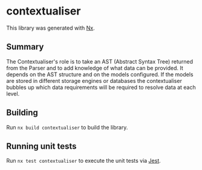 # contextualiser

This library was generated with [Nx](https://nx.dev).

## Summary

The Contextualiser's role is to take an AST (Abstract Syntax Tree) returned from the Parser
and to add knowledge of what data can be provided. It depends on the AST structure and on
the models configured. If the models are stored in different storage engines or databases
the contextualiser bubbles up which data requirements will be required to resolve data at each level.

## Building

Run `nx build contextualiser` to build the library.

## Running unit tests

Run `nx test contextualiser` to execute the unit tests via [Jest](https://jestjs.io).
